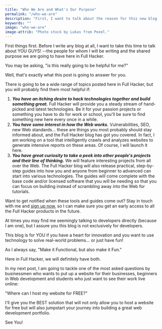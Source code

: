 ```yaml
---
title: "Who We Are and What's Our Purpose"
permalink: "/who-we-are"
description: "First, I want to talk about the reason for this new blog: YOU!"
keywords: ""
image: "who-we-are"
image-attrib: "Photo stock by Lukas from Pexel."
---
```

<span class="first-letter">F</span>irst things first. Before I write any blog at all, I want to take this time to talk about YOU GUYS! --the people for whom I will be writing and the shared purpose we are going to have here in Full Hacker.

You may be asking, "is this really going to be helpful for me?"

Well, that's exactly what this post is going to answer for you. <!--more-->

There is going to be a wide range of topics posted here in Full Hacker, but you will probably find them most helpful if:
1. ***You have an itching desire to hack technologies together and build something great.*** Full Hacker will provide you a steady stream of hand-picked and latest technologies. Be it for your passion projects or something you have to do for work or school, you'll be sure to find something new here every once in a while.
2. ***You have some interest in how the Web works.*** Vulnerabilities, SEO, new Web standards... these are things you most probably should stay informed about, and the Full Hacker blog has got you covered. In fact, I am working on a tool that intelligently crawls and analyzes websites to generate intensive reports on these areas. Of course, I will launch it here.
3. ***You have great curiosity to take a peek into other people's projects and their line of thinking.*** We will feature interesting projects from all over the Web. The Full Hacker blog will also release practical, step-by-step guides into how you and anyone from beginner to advanced can start into various technologies. The guides will come complete with the base code and/or licensed software that you will be needing so that you can focus on building instead of scrambling away into the Web for tutorials. 

Want to get notified when these tools and guides come out? Stay in touch with me and <a href="https://github.us17.list-manage.com/subscribe/post?u=85102052c447ce8a8bba06f24&id=2366f7f35a" target="_blank">sign up now</a>, so I can make sure you get an early access to all the Full Hacker products in the future.

At times you may find me seemingly talking to developers directly (because I am one), but I assure you this blog is not exclusively for developers.

This blog is for YOU if you have a heart for innovation and you want to use technology to solve real-world problems... or just have fun!

As I always say, "Make it Functional, but also make it Fun."

Here in Full Hacker, we will definitely have both.

In my next post, I am going to tackle one of the most asked questions by businessmen who wants to put up a website for their businesses, beginners in Web development and students who just want to see their work live online:

"Where can I host my website for FREE?"

I'll give you the BEST solution that will not only allow you to host a website for free but will also jumpstart your journey into building a great web development portfolio.

See You!

